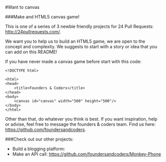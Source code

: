 #Want to canvas

###Make and HTML5 canvas game!

This is one of a series of 3 newbie friendly projects for 24 Pull Requests: http://24pullrequests.com/.

We want you to help us to build an HTML5 game, we are open to the concept and complexity. We suggests to start with a story or idea that you can add on this README!

If you have never made a canvas game before start with this code:

```
<!DOCTYPE html>

<html>
<head>
    <title>Founders & Coders</title>
</head>
<body>
    <canvas id="canvas" width="500" height="500"/>
</body>
</html>
```

Other than that, do whatever you think is best. If you want inspiration, help or advise, feel free to message the founders & coders team. Find us here: https://github.com/foundersandcoders.

###Check out our other projects:

* Build a blogging platform: 
* Make an API call: https://github.com/foundersandcoders/Monkey-Phone